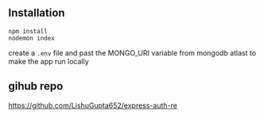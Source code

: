 ## Installation

```
npm install
nodemon index
```

create a `.env` file and past the MONGO_URI variable from mongodb atlast to make the app run locally

## gihub repo

https://github.com/LishuGupta652/express-auth-re
